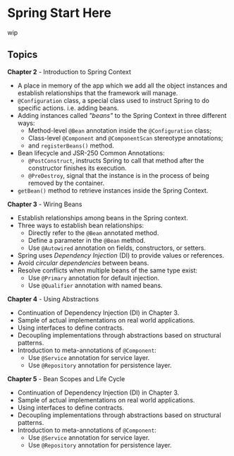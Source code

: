 # Spring Start Here

wip

## Topics

**Chapter 2** - Introduction to Spring Context
- A place in memory of the app which we add all the object instances and establish relationships that the framework will manage.
- ```@Configuration``` class, a special class used to instruct Spring to do specific actions. i.e. adding beans.
- Adding instances called *"beans"* to the Spring Context in three different ways:
    - Method-level ```@Bean``` annotation inside the ```@Configuration``` class;
    - Class-level ```@Component``` and ```@ComponentScan``` stereotype annotations;
    - and ```registerBeans()``` method.
- Bean lifecycle and JSR-250 Common Annotations:
    - ```@PostConstruct```, instructs Spring to call that method after the constructor finishes its execution.
    - ```@PreDestroy```, signal that the instance is in the process of being removed by the container.
- ```getBean()``` method to retrieve instances inside the Spring Context.


**Chapter 3** - Wiring Beans
- Establish relationships among beans in the Spring context.
- Three ways to establish bean relationships:
    - Directly refer to the ```@Bean``` annotated method.
    - Define a parameter in the ```@Bean``` method.
    - Use ```@Autowired``` annotation on fields, constructors, or setters.
- Spring uses *Dependency Injection* (DI) to provide values or references.
- Avoid *circular dependencies* between beans.
- Resolve conflicts when multiple beans of the same type exist:
    - Use ```@Primary``` annotation for default injection.
    - Use ```@Qualifier``` annotation with named beans.
 

**Chapter 4** - Using Abstractions
- Continuation of Dependency Injection (DI) in Chapter 3.
- Sample of actual implementations on real world applications.
- Using interfaces to define contracts.
- Decoupling implementations through abstractions based on structural patterns.
- Introduction to meta-annotations of ```@Component```:
    - Use ```@Service``` annotation for service layer.
    - Use ```@Repository``` annotation for persistence layer.

**Chapter 5** - Bean Scopes and Life Cycle
- Continuation of Dependency Injection (DI) in Chapter 3.
- Sample of actual implementations on real world applications.
- Using interfaces to define contracts.
- Decoupling implementations through abstractions based on structural patterns.
- Introduction to meta-annotations of ```@Component```:
    - Use ```@Service``` annotation for service layer.
    - Use ```@Repository``` annotation for persistence layer.
